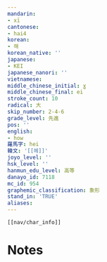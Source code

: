 ```yaml
---
mandarin:
- xī
cantonese:
- hai4
korean:
- 해
korean_native: ''
japanese:
- KEI
japanese_nanori: ''
vietnamese:
middle_chinese_initial: ɣ
middle_chinese_final: ei
stroke_count: 10
radical: 大
skip_number: 2-4-6
grade_level: 先進
pos: ''
english:
- how
羅馬字: hei
韓文: '[[헤]]'
joyo_level: ''
hsk_level: ''
hanmun_edu_level: 高等
danayo_id: 7118
mc_id: 954
graphemic_classification: 象形
stand_in: 'TRUE'
aliases:
---
```

```meta-bind-embed
[[nav/char_info]]
```

# Notes
